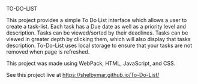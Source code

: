 TO-DO-LIST

This project provides a simple To Do List interface which allows a user to create a task-list. Each task has a Due date as well as a priority level and description. Tasks can be viewed/sorted by their deadlines. Tasks can be viewed in greater depth by clicking them, which will also display that tasks description. To-Do-List uses local storage to ensure that your tasks are not removed when page is refreshed.

This project was made using WebPack, HTML, JavaScript, and CSS.

See this project live at https://shelbymar.github.io/To-Do-List/
